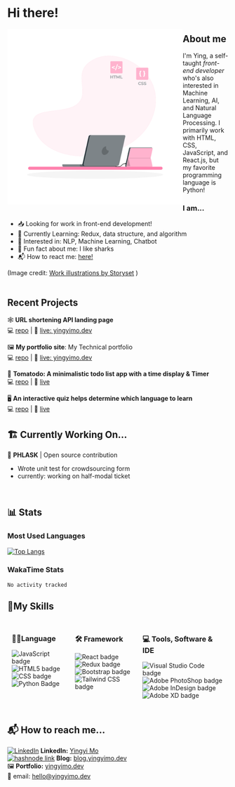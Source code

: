 # Hi there!

<img src='./hand-coding-animate.svg' alt="A clip art style svg with a woman in front of a laptop and codeblock floating in the air" align='left' style="height: 400px; width: 400px;" />


## About me

I'm Ying, a self-taught *front-end developer* who's also interested in Machine Learning, AI, and Natural Language Processing. I primarily work with HTML, CSS, JavaScript, and React.js, but my favorite programming language is Python! 


### I am... 

+ 📥 Looking for work in front-end development!
+ 📖 Currently Learning: Redux, data structure, and algorithm
+ 🤖 Interested in: NLP, Machine Learning, Chatbot
+ 🦈 Fun fact about me: I like sharks
+ 📬 How to react me: [here!](#-how-to-reach-me)

(Image credit: <a href="https://storyset.com/work">Work illustrations by Storyset</a> )
<br>
<br>

## Recent Projects
🕸 **URL shortening API landing page**   
💻 [repo](https://github.com/yingmo55/URL-shortening-API-landing-page) | 🔗 [live: yingyimo.dev](https://shortenurl-ying.netlify.app/)


🖼 **My portfolio site**: My Technical portfolio  
💻 [repo](https://github.com/yingmo55/portflio-site) | 🔗 [live: yingyimo.dev](https://yingyimo.dev)

 🍅 **Tomatodo: A minimalistic todo list app with a time display & Timer**  
💻 [repo](https://github.com/yingmo55/Todo-List) | 🔗 [live](https://tomatodo.netlify.app/)

 🖥 **An interactive quiz helps determine which language to learn**  
💻 [repo](https://github.com/yingmo55/which-language-first) | 🔗 [live](https://first-programming-language.netlify.app/)


## 🏗 Currently Working On...
🥤 **PHLASK**  | Open source contribution

+ Wrote unit test for crowdsourcing form
+ currently: working on half-modal ticket


<br />

## 📊 Stats
### Most Used Languages

[![Top Langs](https://github-readme-stats.vercel.app/api/top-langs/?username=yingmo55&layout=compact)](https://github.com/yingmo55/github-readme-stats)

### WakaTime Stats

<!--START_SECTION:waka-->

```text
No activity tracked
```

<!--END_SECTION:waka-->

## 🧰My Skills

<div style="display:flex; justify-content: center; align-item: center; flex-direction: row wrap;">
  <div style="margin: 10px;">
  <h3>👩‍💻Language</h3>
  <img src='https://img.shields.io/badge/javascript-%23323330.svg?style=for-the-badge&logo=javascript&logoColor=%23F7DF1E' alt='JavaScript badge' />
  <img src='https://img.shields.io/badge/html5-%23E34F26.svg?style=for-the-badge&logo=html5&logoColor=white' alt='HTML5 badge' style="margin: auto;"/>
  <img src='https://img.shields.io/badge/css3-%231572B6.svg?style=for-the-badge&logo=css3&logoColor=white' alt='CSS badge' />
  <img src='https://img.shields.io/badge/python-3670A0?style=for-the-badge&logo=python&logoColor=ffdd54' alt='Python Badge' />
  </div>
  <div style="margin: 10px;">
  <h3>🛠 Framework</h3>
  <img src='https://img.shields.io/badge/react-%2320232a.svg?style=for-the-badge&logo=react&logoColor=%2361DAFB' alt=' React badge' />
  <img src='https://img.shields.io/badge/Redux-593D88?style=for-the-badge&logo=redux&logoColor=white' alt='Redux badge' />
  <img src='https://img.shields.io/badge/bootstrap-%23563D7C.svg?style=for-the-badge&logo=bootstrap&logoColor=white' alt='Bootstrap badge' />
  <img src='https://img.shields.io/badge/Tailwind_CSS-38B2AC?style=for-the-badge&logo=tailwind-css&logoColor=white' alt='Tailwind CSS badge' />
  </div>
  <div style="margin: 10px;">
  <h3>💻 Tools, Software & IDE</h3>
  <img src='https://img.shields.io/badge/Visual_Studio_Code-0078D4?style=for-the-badge&logo=visual%20studio%20code&logoColor=white' alt='Visual Studio Code badge' />
  <img src='https://img.shields.io/badge/Adobe%20XD-470137?style=for-the-badge&logo=Adobe%20XD&logoColor=#FF61F6' alt='Adobe PhotoShop badge' />
  <img src='https://img.shields.io/badge/Adobe%20InDesign-FF3366?style=for-the-badge&logo=Adobe%20InDesign&logoColor=white' alt='Adobe InDesign badge' />
  <img src='https://img.shields.io/badge/Adobe%20Photoshop-31A8FF?style=for-the-badge&logo=Adobe%20Photoshop&logoColor=black' alt='Adobe XD badge' />
  </div>
</div>

<br>

## 📬 How to reach me...
<a href="https://www.linkedin.com/" target="_blank"><img src="https://img.shields.io/badge/linkedin-%230077B5.svg?style=flat-square&logo=linkedin&logoColor=white" alt='LinkedIn' /></a> **LinkedIn:** [Yingyi Mo](https://www.linkedin.com/in/yingyimo/)  
<a href="https://hashnode.com/" target="_blank"><img src="https://img.shields.io/badge/Hashnode-2962FF?style=flat-square&logo=hashnode&logoColor=white" alt='hashnode link' /></a>
 **Blog:** [blog.yingyimo.dev](https://blog.yingyimo.dev)  
🖼 **Portfolio:** [yingyimo.dev](https://yingyimo.dev/)  
📧 email: hello@yingyimo.dev
